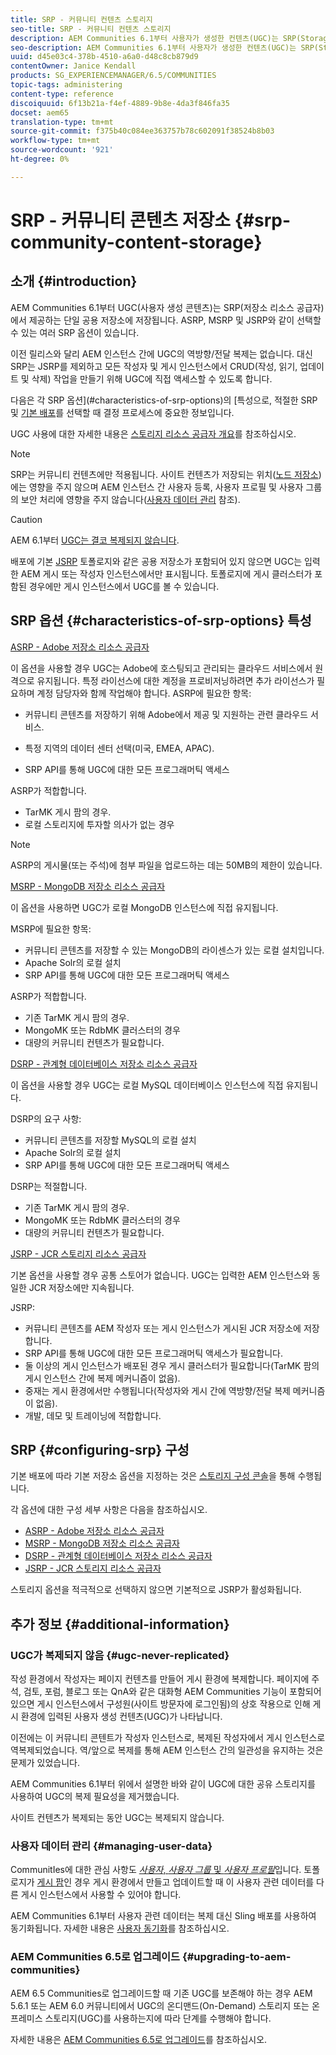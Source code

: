 ```yaml
---
title: SRP - 커뮤니티 컨텐츠 스토리지
seo-title: SRP - 커뮤니티 컨텐츠 스토리지
description: AEM Communities 6.1부터 사용자가 생성한 컨텐츠(UGC)는 SRP(Storage Resource Provider)에서 제공하는 단일 공용 저장소에 저장됩니다
seo-description: AEM Communities 6.1부터 사용자가 생성한 컨텐츠(UGC)는 SRP(Storage Resource Provider)에서 제공하는 단일 공용 저장소에 저장됩니다
uuid: d45e03c4-378b-4510-a6a0-d48c8cb879d9
contentOwner: Janice Kendall
products: SG_EXPERIENCEMANAGER/6.5/COMMUNITIES
topic-tags: administering
content-type: reference
discoiquuid: 6f13b21a-f4ef-4889-9b8e-4da3f846fa35
docset: aem65
translation-type: tm+mt
source-git-commit: f375b40c084ee363757b78c602091f38524b8b03
workflow-type: tm+mt
source-wordcount: '921'
ht-degree: 0%

---
```



# SRP - 커뮤니티 콘텐츠 저장소 {#srp-community-content-storage}

## 소개 {#introduction}

AEM Communities 6.1부터 UGC(사용자 생성 콘텐츠)는 SRP(저장소 리소스 공급자)에서 제공하는 단일 공용 저장소에 저장됩니다. ASRP, MSRP 및 JSRP와 같이 선택할 수 있는 여러 SRP 옵션이 있습니다.

이전 릴리스와 달리 AEM 인스턴스 간에 UGC의 역방향/전달 복제는 없습니다. 대신 SRP는 JSRP를 제외하고 모든 작성자 및 게시 인스턴스에서 CRUD(작성, 읽기, 업데이트 및 삭제) 작업을 만들기 위해 UGC에 직접 액세스할 수 있도록 합니다.

다음은 각 SRP 옵션](#characteristics-of-srp-options)의 [특성으로, 적절한 SRP 및 [기본 배포](/help/communities/topologies.md)를 선택할 때 결정 프로세스에 중요한 정보입니다.

UGC 사용에 대한 자세한 내용은 [스토리지 리소스 공급자 개요](/help/communities/srp.md)를 참조하십시오.

>[!NOTE]
>
>SRP는 커뮤니티 컨텐츠에만 적용됩니다. 사이트 컨텐츠가 저장되는 위치([노드 저장소](/help/sites-deploying/data-store-config.md))에는 영향을 주지 않으며 AEM 인스턴스 간 사용자 등록, 사용자 프로필 및 사용자 그룹의 보안 처리에 영향을 주지 않습니다([사용자 데이터 관리](#managing-user-data) 참조).

>[!CAUTION]
>
>AEM 6.1부터 [UGC는 결코 복제되지 않습니다](#ugc-never-replicated).
>
>배포에 기본 [JSRP](/help/communities/topologies.md#jsrp) 토폴로지와 같은 공용 저장소가 포함되어 있지 않으면 UGC는 입력한 AEM 게시 또는 작성자 인스턴스에서만 표시됩니다. 토폴로지에 게시 클러스터가 포함된 경우에만 게시 인스턴스에서 UGC를 볼 수 있습니다.

## SRP 옵션 {#characteristics-of-srp-options} 특성

[ASRP - Adobe 저장소 리소스 공급자](/help/communities/asrp.md)

이 옵션을 사용할 경우 UGC는 Adobe에 호스팅되고 관리되는 클라우드 서비스에서 원격으로 유지됩니다. 특정 라이선스에 대한 계정을 프로비저닝하려면 추가 라이선스가 필요하며 계정 담당자와 함께 작업해야 합니다. ASRP에 필요한 항목:

* 커뮤니티 콘텐츠를 저장하기 위해 Adobe에서 제공 및 지원하는 관련 클라우드 서비스.
* 특정 지역의 데이터 센터 선택(미국, EMEA, APAC).

* SRP API를 통해 UGC에 대한 모든 프로그래머틱 액세스

ASRP가 적합합니다.

* TarMK 게시 팜의 경우.
* 로컬 스토리지에 투자할 의사가 없는 경우

>[!NOTE]
>
>ASRP의 게시물(또는 주석)에 첨부 파일을 업로드하는 데는 50MB의 제한이 있습니다.

[MSRP - MongoDB 저장소 리소스 공급자](/help/communities/msrp.md)

이 옵션을 사용하면 UGC가 로컬 MongoDB 인스턴스에 직접 유지됩니다.

MSRP에 필요한 항목:

* 커뮤니티 콘텐츠를 저장할 수 있는 MongoDB의 라이센스가 있는 로컬 설치입니다.
* Apache Solr의 로컬 설치
* SRP API를 통해 UGC에 대한 모든 프로그래머틱 액세스

ASRP가 적합합니다.

* 기존 TarMK 게시 팜의 경우.
* MongoMK 또는 RdbMK 클러스터의 경우
* 대량의 커뮤니티 컨텐츠가 필요합니다.

[DSRP - 관계형 데이터베이스 저장소 리소스 공급자](/help/communities/dsrp.md)

이 옵션을 사용할 경우 UGC는 로컬 MySQL 데이터베이스 인스턴스에 직접 유지됩니다.

DSRP의 요구 사항:

* 커뮤니티 콘텐츠를 저장할 MySQL의 로컬 설치
* Apache Solr의 로컬 설치
* SRP API를 통해 UGC에 대한 모든 프로그래머틱 액세스

DSRP는 적절합니다.

* 기존 TarMK 게시 팜의 경우.
* MongoMK 또는 RdbMK 클러스터의 경우
* 대량의 커뮤니티 컨텐츠가 필요합니다.

[JSRP - JCR 스토리지 리소스 공급자](/help/communities/jsrp.md)

기본 옵션을 사용할 경우 공통 스토어가 없습니다. UGC는 입력한 AEM 인스턴스와 동일한 JCR 저장소에만 지속됩니다.

JSRP:

* 커뮤니티 콘텐츠를 AEM 작성자 또는 게시 인스턴스가 게시된 JCR 저장소에 저장합니다.
* SRP API를 통해 UGC에 대한 모든 프로그래머틱 액세스가 필요합니다.
* 둘 이상의 게시 인스턴스가 배포된 경우 게시 클러스터가 필요합니다(TarMK 팜의 게시 인스턴스 간에 복제 메커니즘이 없음).
* 중재는 게시 환경에서만 수행됩니다(작성자와 게시 간에 역방향/전달 복제 메커니즘이 없음).
* 개발, 데모 및 트레이닝에 적합합니다.

## SRP {#configuring-srp} 구성

기본 배포에 따라 기본 저장소 옵션을 지정하는 것은 [스토리지 구성 콘솔](/help/communities/srp-config.md)을 통해 수행됩니다.

각 옵션에 대한 구성 세부 사항은 다음을 참조하십시오.

* [ASRP - Adobe 저장소 리소스 공급자](/help/communities/asrp.md)
* [MSRP - MongoDB 저장소 리소스 공급자](/help/communities/msrp.md)
* [DSRP - 관계형 데이터베이스 저장소 리소스 공급자](/help/communities/dsrp.md)
* [JSRP - JCR 스토리지 리소스 공급자](/help/communities/jsrp.md)

스토리지 옵션을 적극적으로 선택하지 않으면 기본적으로 JSRP가 활성화됩니다.

## 추가 정보 {#additional-information}

### UGC가 복제되지 않음 {#ugc-never-replicated}

작성 환경에서 작성자는 페이지 컨텐츠를 만들어 게시 환경에 복제합니다. 페이지에 주석, 검토, 포럼, 블로그 또는 QnA와 같은 대화형 AEM Communities 기능이 포함되어 있으면 게시 인스턴스에서 구성원(사이트 방문자에 로그인됨)의 상호 작용으로 인해 게시 환경에 입력된 사용자 생성 컨텐츠(UGC)가 나타납니다.

이전에는 이 커뮤니티 콘텐트가 작성자 인스턴스로, 복제된 작성자에서 게시 인스턴스로 역복제되었습니다. 역/앞으로 복제를 통해 AEM 인스턴스 간의 일관성을 유지하는 것은 문제가 있었습니다.

AEM Communities 6.1부터 위에서 설명한 바와 같이 UGC에 대한 공유 스토리지를 사용하여 UGC의 복제 필요성을 제거했습니다.

사이트 컨텐츠가 복제되는 동안 UGC는 복제되지 않습니다.

### 사용자 데이터 관리 {#managing-user-data}

CommunitIes에 대한 관심 사항도 [*사용자*, *사용자 그룹* 및 *사용자 프로필*](/help/communities/users.md)&#x200B;입니다. 토폴로지가 [게시 팜](/help/sites-deploying/recommended-deploys.md#tarmk-farm)인 경우 게시 환경에서 만들고 업데이트할 때 이 사용자 관련 데이터를 다른 게시 인스턴스에서 사용할 수 있어야 합니다.

AEM Communities 6.1부터 사용자 관련 데이터는 복제 대신 Sling 배포를 사용하여 동기화됩니다. 자세한 내용은 [사용자 동기화](/help/communities/sync.md)를 참조하십시오.

### AEM Communities 6.5로 업그레이드 {#upgrading-to-aem-communities}

AEM 6.5 Communities로 업그레이드할 때 기존 UGC를 보존해야 하는 경우 AEM 5.6.1 또는 AEM 6.0 커뮤니티에서 UGC의 온디맨드(On-Demand) 스토리지 또는 온프레미스 스토리지(UGC)를 사용하는지에 따라 단계를 수행해야 합니다.

자세한 내용은 [AEM Communities 6.5로 업그레이드](/help/communities/upgrade.md)를 참조하십시오.
